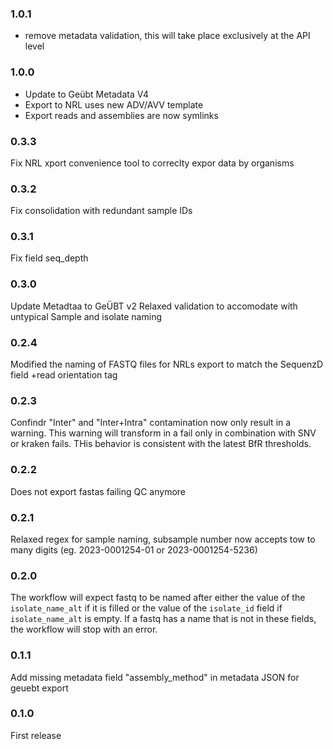 ### 1.0.1

- remove metadata validation, this will take place exclusively at the API level

### 1.0.0

- Update to Geübt Metadata V4
- Export to NRL uses new ADV/AVV template
- Export reads and assemblies are now symlinks

### 0.3.3

Fix NRL xport convenience tool to correclty expor data by organisms

### 0.3.2

Fix consolidation with redundant sample IDs

### 0.3.1

Fix field seq_depth

### 0.3.0

Update Metadtaa to GeÜBT v2
Relaxed validation to accomodate with untypical Sample and isolate naming

### 0.2.4

Modified the naming of FASTQ files for NRLs export to match the SequenzD field +read orientation tag

### 0.2.3

Confindr "Inter" and "Inter+Intra" contamination now only result in a warning. This warning will transform in a fail only in combination with SNV or kraken fails.
THis behavior is consistent with the latest BfR thresholds.

### 0.2.2

Does not export fastas failing QC anymore

### 0.2.1

Relaxed regex for sample naming, subsample number now accepts tow to many digits (eg. 2023-0001254-01 or 2023-0001254-5236)

### 0.2.0

The workflow will expect fastq to be named after either the value of the `isolate_name_alt` if it is filled
or the value of the `isolate_id` field if `isolate_name_alt` is empty. If a fastq has a name that is not in these fields,
the workflow will stop with an error.

### 0.1.1

Add missing metadata field "assembly_method" in metadata JSON for geuebt export

### 0.1.0

First release

